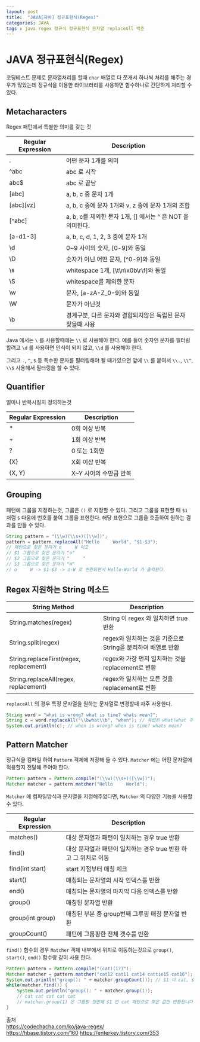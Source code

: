 ```yaml
---
layout: post
title:  "JAVA[자바] 정규표현식(Regex)"
categories: JAVA
tags : java regex 정규식 정규표현식 문자열 replaceAll 백준
---
```


# JAVA 정규표현식(Regex)

코딩테스트 문제로 문자열처리를 할때 `char` 배열로 다 쪼개서
하나씩 처리를 해주는 경우가 많았는데 정규식을 이용한 라이브러리를 사용하면
함수하나로 간단하게 처리할 수 있다.


## Metacharacters
Regex 패턴에서 특별한 의미를 갖는 것


| Regular Expression | Description                                |
|--------------------|--------------------------------------------|
| .                  | 어떤 문자 1개를 의미                               |
| ^abc               | abc 로 시작                                   |
| abc$               | abc 로 끝남                                   |
| [abc]              | a, b, c 중 문자 1개                            |
| [abc][vz]          | a, b, c 중에 문자 1개와 v, z 중에 문자 1개의 조합        |
| [^abc]             | a, b, c를 제외한 문자 1개, [] 에서는 ^ 은 NOT 을 의미한다. |
| [a-d1-3]           | a, b, c, d, 1, 2, 3 중에 문자 1개               |
| \d                 | 0~9 사이의 숫자, [0-9]와 동일                      |
| \D                 | 숫자가 아닌 어떤 문자, [^0-9]와 동일                   |
| \s                 | whitespace 1개, [\t\n\x0b\r\f]와 동일          |
| \S                 | whitespace를 제외한 문자                         |
| \w                 | 문자, [a-zA-Z_0-9]와 동일                       |
| \W                 | 문자가 아닌것                                    |
| \b                 | 경계구분, 다른 문자와 결합되지않은 독립된 문자 찾을때 사용          |

Java 에서는 `\` 를 사용할때에는 `\\` 로 사용해야 한다. 예를 들어 숫자인 문자를 필터링할려고 `\d` 를 사용하면
인식이 되지 않고, `\\d` 를 사용해야 한다.

그리고 `.`, `^`, `$` 등 특수한 문자를 필터링해야 될 때가있으면 앞에 `\\` 를 붙여서 `\\.`, `\\^`, `\\$`
사용해서 필터링을 할 수 있다.

## Quantifier
얼마나 반복시킬지 정의하는것

| Regular Expression | Description    |
|--------------------|----------------|
| *                  | 0회 이상 반복       |
| +                  | 1회 이상 반복       |
| ?                  | 0 또는 1회만       |
| {X}                | X회 이상 반복       |
| {X, Y}             | X~Y 사이의 수만큼 반복 |

## Grouping
패턴에 그룹을 지정하는것, 그룹은 `()` 로 지정할 수 있다. 그리고 그룹을
표현할 때 `$1` 처럼 `$` 다음에 번호를 붙여 그룹을 표현한다. 해당 표현으로
그룹을 호출하여 원하는 결과를 만들 수 있다. 

```java
String pattern = "(\\w)(\\s+)([\\w])";
pattern = pattern.replaceAll("Hello     World", "$1-$3");
// 패턴으로 찾은 문자가 o     W 이고
// $1 그룹으로 찾은 문자가 "o"
// $2 그룹으로 찾은 문자가 "     "
// $3 그룹으로 찾은 문자가 "W"
// o     W -> $1-$3 -> o-W 로 변환되면서 Hello-World 가 출력된다.
```

## Regex 지원하는 String 메소드

| String Method                           | Description                             |
|-----------------------------------------|-----------------------------------------|
| String.matches(regex)                   | String 이 regex 와 일치하면 true 반환           |
| String.split(regex)                     | regex와 일치하는 것을 기준으로 String을 분리하여 배열로 반환 |
| String.replaceFirst(regex, replacement) | regex와 가장 먼저 일치하는 것을 replacement로 변환    |
| String.replaceAll(regex, replacement)   | regex와 일치하는 모든 것을 replacement로 변환       |

`replaceAll` 의 경우 특정 문자열을 원하는 문자열로 변경할때 자주 사용한다.

```java
String word = "what is wrong? what is time? whats mean?";
String c = word.replaceAll("\\bwhat\\b", "when"); // 독립된 what(what 주변에 문자가없음을 의미) 을 when 으로 변경
System.out.println(c); // when is wrong? when is time? whats mean?
```
## Pattern Matcher
정규식을 컴파일 하여 `Pattern` 객체에 저장해 둘 수 있다.
`Matcher` 에는 어떤 문자열에 적용할지 전달해 주어야 한다.

```java
Pattern pattern = Pattern.compile("(\\w)(\\s+)([\\w])");
Matcher matcher = pattern.matcher("Hello     World");
```

`Matcher` 에 컴파일방식과 문자열을 지정해주었다면, `Matcher` 의 다양한
기능을 사용할 수 있다.

| Regular Expression | Description                             |
|--------------------|-----------------------------------------|
| matches()          | 대상 문자열과 패턴이 일치하는 경우 true 반환             |
| find()             | 대상 문자열과 패턴이 일치하는 경우 true 반환 하고 그 위치로 이동 |
| find(int start)    | start 지점부터 매칭 체크                        |
| start()            | 매칭되는 문자열의 시작 인덱스를 반환                    |
| end()              | 매칭되는 문자열의 마지막 다음 인덱스를 반환                |
| group()            | 매칭된 문자열 반환                              |
| group(int group)   | 매칭된 부분 중 group번째 그루핑 매칭 문자열 반환          |
| groupCount()       | 패턴에 그룹핑한 전체 갯수를 반환                      |

`find()` 함수의 경우 `Matcher` 객체 내부에서 위치로 이동하는것으로
`group()`, `start()`, `end()` 함수랑 같이 사용 한다.

```java
Pattern pattern = Pattern.compile("(cat)(1?)");
Matcher matcher = pattern.matcher("cat12 cat11 cat14 cattie15 cat16");
System.out.println("group(): " + matcher.groupCount()); // $1 이 cat, $2 가 1? 로 총 그룹핑 개수는 2개 입니다.
while(matcher.find()) {
    System.out.println("group(): " + matcher.group(1));
    // cat cat cat cat cat
    // matcher.group(1) 은 그룹핑 첫번째 $1 인 cat 패턴으로 찾은 값만 반환됩니다.
}
```


출처  
https://codechacha.com/ko/java-regex/  
https://hbase.tistory.com/160
https://enterkey.tistory.com/353